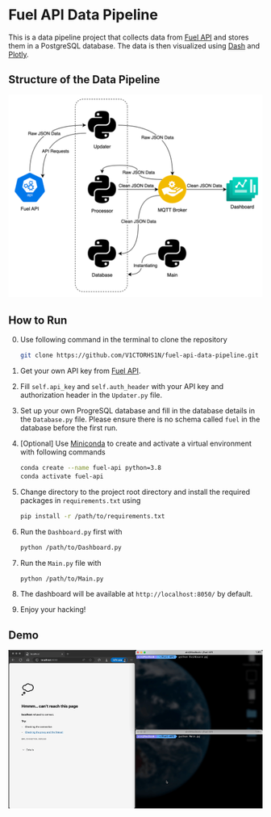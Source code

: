 # Fuel API Data Pipeline
This is a data pipeline project that collects data from [Fuel API](https://api.nsw.gov.au/Product/Index/22) and stores them in a PostgreSQL database. The data is then visualized using [Dash](https://plotly.com/dash/) and [Plotly](https://plotly.com/).
## Structure of the Data Pipeline
![structure-of-the-data-pipeline](image.png)
## How to Run
0. Use following command in the terminal to clone the repository
    ```bash
    git clone https://github.com/V1CTORHS1N/fuel-api-data-pipeline.git
    ```
1. Get your own API key from [Fuel API](https://api.nsw.gov.au/Product/Index/22).
2. Fill `self.api_key` and `self.auth_header` with your API key and authorization header in the `Updater.py` file.
3. Set up your own ProgreSQL database and fill in the database details in the `Database.py` file. Please ensure there is no schema called `fuel` in the database before the first run.
4. [Optional] Use [Miniconda](https://docs.conda.io/projects/miniconda/en/latest/) to create and activate a virtual environment with following commands
    ```bash
    conda create --name fuel-api python=3.8
    conda activate fuel-api
    ```
5. Change directory to the project root directory and install the required packages in `requirements.txt` using

    ```bash
    pip install -r /path/to/requirements.txt
    ```
6. Run the `Dashboard.py` first with

    ```bash
    python /path/to/Dashboard.py
    ```
7. Run the `Main.py` file with

    ```bash
    python /path/to/Main.py
    ```
8. The dashboard will be available at `http://localhost:8050/` by default.
9. Enjoy your hacking!
## Demo
![snippet](images/snippet.gif)
